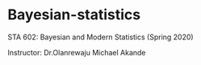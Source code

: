 # Bayesian-statistics
STA 602: Bayesian and Modern Statistics (Spring 2020)

Instructor: Dr.Olanrewaju Michael Akande
